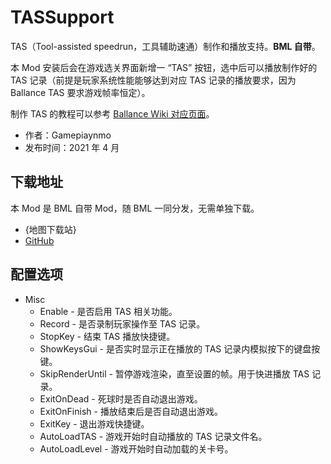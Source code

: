 # TASSupport

TAS（Tool-assisted speedrun，工具辅助速通）制作和播放支持。**BML 自带**。

本 Mod 安装后会在游戏选关界面新增一 “TAS” 按钮，选中后可以播放制作好的 TAS 记录（前提是玩家系统性能能够达到对应 TAS 记录的播放要求，因为 Ballance TAS 要求游戏帧率恒定）。

制作 TAS 的教程可以参考 [Ballance Wiki 对应页面](https://ballance.wiki/TAS%E5%88%B6%E4%BD%9C%E6%95%99%E7%A8%8B)。

- 作者：Gamepiaynmo
- 发布时间：2021 年 4 月

## 下载地址

本 Mod 是 BML 自带 Mod，随 BML 一同分发，无需单独下载。

- {地图下载站}
- [GitHub](https://github.com/Gamepiaynmo/BML-Mods)

## 配置选项

- Misc
  * Enable - 是否启用 TAS 相关功能。
  * Record - 是否录制玩家操作至 TAS 记录。
  * StopKey - 结束 TAS 播放快捷键。
  * ShowKeysGui - 是否实时显示正在播放的 TAS 记录内模拟按下的键盘按键。
  * SkipRenderUntil - 暂停游戏渲染，直至设置的帧。用于快进播放 TAS 记录。
  * ExitOnDead - 死球时是否自动退出游戏。
  * ExitOnFinish - 播放结束后是否自动退出游戏。
  * ExitKey - 退出游戏快捷键。
  * AutoLoadTAS - 游戏开始时自动播放的 TAS 记录文件名。
  * AutoLoadLevel - 游戏开始时自动加载的关卡号。
